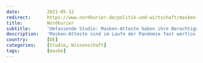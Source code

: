 ```yaml
---
date:          2021-05-12
redirect:      https://www.nordkurier.de/politik-und-wirtschaft/masken-atteste-haben-ihre-berechtigung-1243501305.html
title:         Nordkurier
subtitle:      'Umfassende Studie: Masken-Atteste haben ihre Berechtigung'
description:   'Masken-Atteste sind im Laufe der Pandemie fast wertlos geworden. Bürger, die sie vorzeigen, gelten als Querulanten. Ärzte, die sie ausstellen, geraten unter Druck. Eine bedenkliche Entwicklung, wie Wissenschaftler aufzeigen.'
country:       [DE]
categories:    [Studie, Wissenschaft]
tags:          [maske]
---
```

